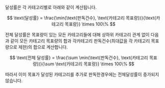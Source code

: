 달성률은 각 카테고리별로 아래와 같이 계산됩니다.

$$
\text{달성률} = \frac{\min(\text{판독건수}, \text{카테고리 목표량})}{\text{카테고리 목표량}} \times 100\%
$$

전체 달성률은 목표량이 있는 모든 카테고리들에 대해 상하위 카테고리 관계 없이 다음과 같이 모든 카테고리 목표량의 합과 각카테고리 판독건수(최대값을 각 카테고리 목표량으로 제한)의 합으로 계산합니다.

$$
\text{전체 달성률} = \frac{\sum \min(\text{판독건수}, \text{카테고리 목표량})}{\sum \text{카테고리 목표량}} \times 100\%
$$

따라서 이미 목표가 달성된 카테고리를 추가로 판독한경우에는 전체달성률이 증가되지 않습니다.